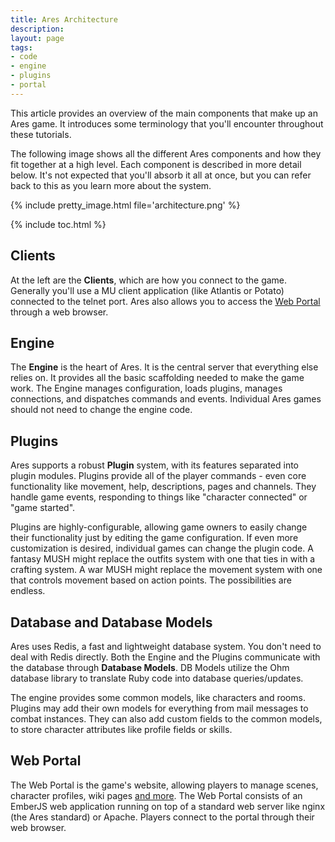 ```yaml
---
title: Ares Architecture
description: 
layout: page
tags:
- code
- engine
- plugins
- portal
---
```


This article provides an overview of the main components that make up an Ares game.  It introduces some terminology that you'll encounter throughout these tutorials.

The following image shows all the different Ares components and how they fit together at a high level.  Each component is described in more detail below.  It's not expected that you'll absorb it all at once, but you can refer back to this as you learn more about the system.

{% include pretty_image.html file='architecture.png' %}

{% include toc.html %}

## Clients

At the left are the **Clients**, which are how you connect to the game.  Generally you'll use a MU client application (like Atlantis or Potato) connected to the telnet port.  Ares also allows you to access the [Web Portal](/web-portal) through a web browser.

## Engine

The **Engine** is the heart of Ares.  It is the central server that everything else relies on.  It provides all the basic scaffolding needed to make the game work.  The Engine manages configuration, loads plugins, manages connections, and dispatches commands and events.  Individual Ares games should not need to change the engine code.

## Plugins

Ares supports a robust **Plugin** system, with its features separated into plugin modules.  Plugins provide all of the player commands - even core functionality like movement, help, descriptions, pages and channels.  They handle game events, responding to things like "character connected" or "game started".

Plugins are highly-configurable, allowing game owners to easily change their functionality just by editing the game configuration.  If even more customization is desired, individual games can change the plugin code.  A fantasy MUSH might replace the outfits system with one that ties in with a crafting system. A war MUSH might replace the movement system with one that controls movement based on action points. The possibilities are endless.

## Database and Database Models

Ares uses Redis, a fast and lightweight database system.  You don't need to deal with Redis directly.  Both the Engine and the Plugins communicate with the database through **Database Models**.  DB Models utilize the Ohm database library to translate Ruby code into database queries/updates.

The engine provides some common models, like characters and rooms.  Plugins may add their own models for everything from mail messages to combat instances.  They can also add custom fields to the common models, to store character attributes like profile fields or skills.

## Web Portal

The Web Portal is the game's website, allowing players to manage scenes, character profiles, wiki pages [and more](/web-portal).  The Web Portal consists of an EmberJS web application running on top of a standard web server like nginx (the Ares standard) or Apache.  Players connect to the portal through their web browser.